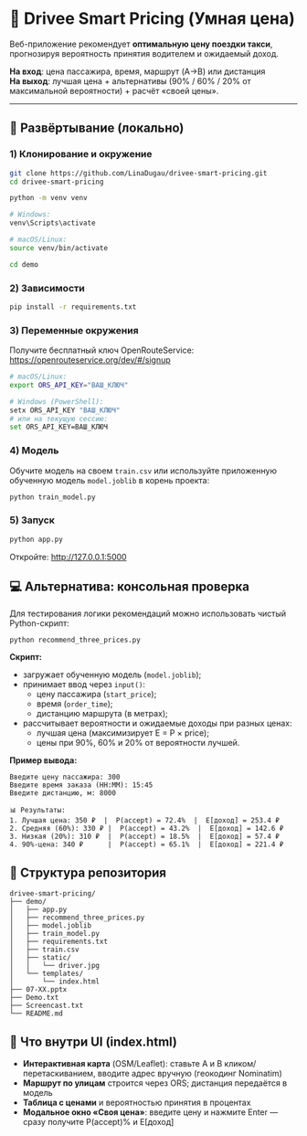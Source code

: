 # 🚖 Drivee Smart Pricing (Умная цена)

Веб-приложение рекомендует **оптимальную цену поездки такси**, прогнозируя вероятность принятия водителем и ожидаемый доход.

**На вход**: цена пассажира, время, маршрут (A→B) или дистанция  
**На выход**: лучшая цена + альтернативы (90% / 60% / 20% от максимальной вероятности) + расчёт «своей цены».

---

## 🚀 Развёртывание (локально)

### 1) Клонирование и окружение

```bash
git clone https://github.com/LinaDugau/drivee-smart-pricing.git
cd drivee-smart-pricing

python -m venv venv

# Windows:
venv\Scripts\activate

# macOS/Linux:
source venv/bin/activate

cd demo
```

### 2) Зависимости

```bash
pip install -r requirements.txt
```

### 3) Переменные окружения

Получите бесплатный ключ OpenRouteService: https://openrouteservice.org/dev/#/signup

```bash
# macOS/Linux:
export ORS_API_KEY="ВАШ_КЛЮЧ"

# Windows (PowerShell):
setx ORS_API_KEY "ВАШ_КЛЮЧ"
# или на текущую сессию:
set ORS_API_KEY=ВАШ_КЛЮЧ
```

### 4) Модель

Обучите модель на своем `train.csv` или используйте приложенную обученную модель `model.joblib` в корень проекта:

```bash
python train_model.py
```

### 5) Запуск

```bash
python app.py
```

Откройте: http://127.0.0.1:5000

## 💻 Альтернатива: консольная проверка

Для тестирования логики рекомендаций можно использовать чистый Python-скрипт:

```bash
python recommend_three_prices.py
```

**Скрипт:**
- загружает обученную модель (`model.joblib`);
- принимает ввод через `input()`:
    - цену пассажира (`start_price`);
    - время (`order_time`);
    - дистанцию маршрута (в метрах);
- рассчитывает вероятности и ожидаемые доходы при разных ценах:
    - лучшая цена (максимизирует E = P × price);
    - цены при 90%, 60% и 20% от вероятности лучшей.

**Пример вывода:**
```
Введите цену пассажира: 300
Введите время заказа (HH:MM): 15:45
Введите дистанцию, м: 8000

📊 Результаты:
1. Лучшая цена: 350 ₽  |  P(accept) = 72.4%  |  E[доход] = 253.4 ₽
2. Средняя (60%): 330 ₽ |  P(accept) = 43.2%  |  E[доход] = 142.6 ₽
3. Низкая (20%): 310 ₽  |  P(accept) = 18.5%  |  E[доход] = 57.4 ₽
4. 90%-цена: 340 ₽      |  P(accept) = 65.1%  |  E[доход] = 221.4 ₽
```

## 📁 Структура репозитория

```
drivee-smart-pricing/
├── demo/
│   ├── app.py
│   ├── recommend_three_prices.py 
│   ├── model.joblib
│   ├── train_model.py
│   ├── requirements.txt
│   ├── train.csv
│   ├── static/
│   │   └── driver.jpg
│   └── templates/
│       └── index.html             
├── 07-ХХ.pptx             
├── Demo.txt           
├── Screencast.txt                           
└── README.md
```

## 🎯 Что внутри UI (index.html)

- **Интерактивная карта** (OSM/Leaflet): ставьте A и B кликом/перетаскиванием, вводите адрес вручную (геокодинг Nominatim)
- **Маршрут по улицам** строится через ORS; дистанция передаётся в модель
- **Таблица с ценами** и вероятностью принятия в процентах
- **Модальное окно «Своя цена»**: введите цену и нажмите Enter — сразу получите P(accept)% и E[доход]
